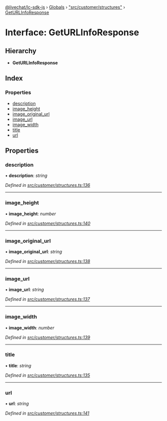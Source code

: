 [@livechat/lc-sdk-js](../README.md) › [Globals](../globals.md) › ["src/customer/structures"](../modules/_src_customer_structures_.md) › [GetURLInfoResponse](_src_customer_structures_.geturlinforesponse.md)

# Interface: GetURLInfoResponse

## Hierarchy

* **GetURLInfoResponse**

## Index

### Properties

* [description](_src_customer_structures_.geturlinforesponse.md#description)
* [image_height](_src_customer_structures_.geturlinforesponse.md#image_height)
* [image_original_url](_src_customer_structures_.geturlinforesponse.md#image_original_url)
* [image_url](_src_customer_structures_.geturlinforesponse.md#image_url)
* [image_width](_src_customer_structures_.geturlinforesponse.md#image_width)
* [title](_src_customer_structures_.geturlinforesponse.md#title)
* [url](_src_customer_structures_.geturlinforesponse.md#url)

## Properties

###  description

• **description**: *string*

*Defined in [src/customer/structures.ts:136](https://github.com/livechat/lc-sdk-js/blob/61db942/src/customer/structures.ts#L136)*

___

###  image_height

• **image_height**: *number*

*Defined in [src/customer/structures.ts:140](https://github.com/livechat/lc-sdk-js/blob/61db942/src/customer/structures.ts#L140)*

___

###  image_original_url

• **image_original_url**: *string*

*Defined in [src/customer/structures.ts:138](https://github.com/livechat/lc-sdk-js/blob/61db942/src/customer/structures.ts#L138)*

___

###  image_url

• **image_url**: *string*

*Defined in [src/customer/structures.ts:137](https://github.com/livechat/lc-sdk-js/blob/61db942/src/customer/structures.ts#L137)*

___

###  image_width

• **image_width**: *number*

*Defined in [src/customer/structures.ts:139](https://github.com/livechat/lc-sdk-js/blob/61db942/src/customer/structures.ts#L139)*

___

###  title

• **title**: *string*

*Defined in [src/customer/structures.ts:135](https://github.com/livechat/lc-sdk-js/blob/61db942/src/customer/structures.ts#L135)*

___

###  url

• **url**: *string*

*Defined in [src/customer/structures.ts:141](https://github.com/livechat/lc-sdk-js/blob/61db942/src/customer/structures.ts#L141)*
